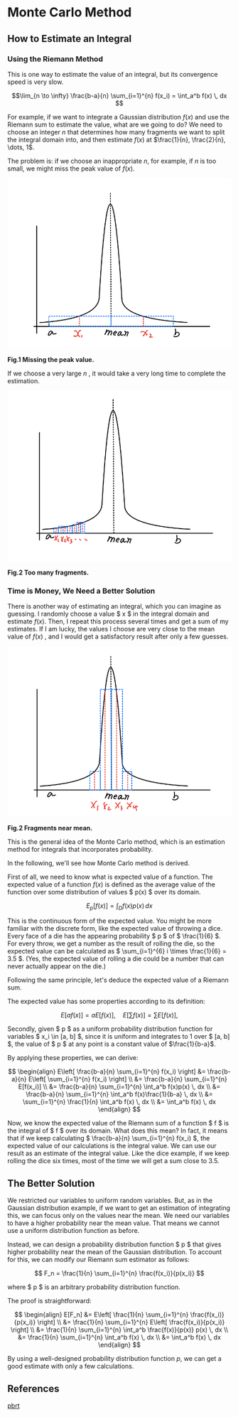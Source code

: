 <head>
    <script src="https://cdn.mathjax.org/mathjax/latest/MathJax.js?config=TeX-AMS-MML_HTMLorMML" type="text/javascript"></script>
    <script type="text/x-mathjax-config">
        MathJax.Hub.Config({
            tex2jax: {
            skipTags: ['script', 'noscript', 'style', 'textarea', 'pre'],
            inlineMath: [['$','$']]
            }
        });
    </script>
</head>


# Monte Carlo Method

## How to Estimate an Integral

### Using the Riemann Method

This is one way to estimate the value of an integral, but its convergence speed is very slow.

$$\lim_{n \to \infty} \frac{b-a}{n} \sum_{i=1}^{n} f(x_i) = \int_a^b f(x) \, dx $$

For example, if we want to integrate a Gaussian distribution  $f(x)$  and use the Riemann sum to estimate the value, what are we going to do? 
We need to choose an integer $n$ that determines how many fragments we want to split the integral domain into, and then estimate $f(x)$ at $\frac{1}{n}, \frac{2}{n}, \dots, 1$.

The problem is: if we choose an inappropriate $n$, for example, if  $n$ is too small, we might miss the peak value of  $f(x)$.  

![fig1](./fig1.png)  

**Fig.1 Missing the peak value.**

If we choose a very large $n$ , it would take a very long time to complete the estimation.  

![fig2](./fig2.png)

**Fig.2 Too many fragments.**

### Time is Money, We Need a Better Solution

There is another way of estimating an integral, which you can imagine as guessing. I randomly choose a value $ x $ in the integral domain and estimate $f(x)$. Then, 
I repeat this process several times and get a sum of my estimates. If I am lucky, 
the values I choose are very close to the mean value of $f(x)$ , and I would get a satisfactory result after only a few guesses.  


![fig3](./fig3.png)

**Fig.2 Fragments near mean.**

This is the general idea of the Monte Carlo method, which is an estimation method for integrals that incorporates probability.

In the following, we'll see how Monte Carlo method is derived.

First of all, we need to know what is expected value of a function. The expected value of a function $f(x)$ is defined as the average 
value of the function over some distribution of values $ p(x) $ over its domain.

$$ E_p[f(x)] = \int_D f(x)p(x) \, dx $$

This is the continuous form of the expected value. You might be more familiar with the discrete form, like the expected value of throwing a dice. 
Every face of a die has the appearing probability $ p $ of $ \frac{1}{6} $. For every throw, we get a number as the result of rolling the die, 
so the expected value can be calculated as $ \sum_{i=1}^{6} i \times \frac{1}{6} = 3.5 $. 
(Yes, the expected value of rolling a die could be a number that can never actually appear on the die.)

Following the same principle, let's deduce the expected value of a Riemann sum. 

The expected value has some properties according to its definition:

$$ E[af(x)] = aE[f(x)], \quad E\left[\sum f(x)\right] = \sum E[f(x)], $$

Secondly, given $ p $ as a uniform probability distribution function for variables $ x_i \in [a, b] $, since it is uniform and integrates to 1 over $ [a, b] $, 
the value of $ p $ at any point is a constant value of  $\frac{1}{b-a}$. 

By applying these properties, we can derive:

$$
\begin{align}
E\left[ \frac{b-a}{n} \sum_{i=1}^{n} f(x_i) \right] &= \frac{b-a}{n} E\left[ \sum_{i=1}^{n} f(x_i) \right] \\
&= \frac{b-a}{n} \sum_{i=1}^{n} E[f(x_i)] \\
&= \frac{b-a}{n} \sum_{i=1}^{n} \int_a^b f(x)p(x) \, dx \\
&= \frac{b-a}{n} \sum_{i=1}^{n} \int_a^b f(x)\frac{1}{b-a} \, dx \\
&= \sum_{i=1}^{n} \frac{1}{n} \int_a^b f(x) \, dx \\
&= \int_a^b f(x) \, dx
\end{align}
$$

Now, we know the expected value of the Riemann sum of a function $ f $ is the integral of $ f $ over its domain. What does this mean? In fact, 
it means that if we keep calculating $ \frac{b-a}{n} \sum_{i=1}^{n} f(x_i) $, the expected value of our calculations is the integral value. 
We can use our result as an estimate of the integral value. Like the dice example, if we keep rolling the dice six times, most of the time we will get a sum close to 3.5.

## The Better Solution

We restricted our variables to uniform random variables. But, as in the Gaussian distribution example, if we want to get an estimation of integrating this, 
we can focus only on the values near the mean. We need our variables to have a higher probability near the mean value. 
That means we cannot use a uniform distribution function as before. 

Instead, we can design a probability distribution function $ p $ that gives higher probability near the mean of the Gaussian distribution. 
To account for this, we can modify our Riemann sum estimator as follows:

$$ F_n = \frac{1}{n} \sum_{i=1}^{n} \frac{f(x_i)}{p(x_i)} $$

where $ p $ is an arbitrary probability distribution function.

The proof is straightforward:

$$
\begin{align}
E[F_n] &= E\left[ \frac{1}{n} \sum_{i=1}^{n} \frac{f(x_i)}{p(x_i)} \right] \\
&= \frac{1}{n} \sum_{i=1}^{n} E\left[ \frac{f(x_i)}{p(x_i)} \right] \\
&= \frac{1}{n} \sum_{i=1}^{n} \int_a^b \frac{f(x)}{p(x)} p(x) \, dx \\
&= \frac{1}{n} \sum_{i=1}^{n} \int_a^b f(x) \, dx \\
&= \int_a^b f(x) \, dx
\end{align}
$$

By using a well-designed probability distribution function $p$, we can get a good estimate with only a few calculations.


## References

[pbrt](https://pbr-book.org/3ed-2018/Monte_Carlo_Integration)
